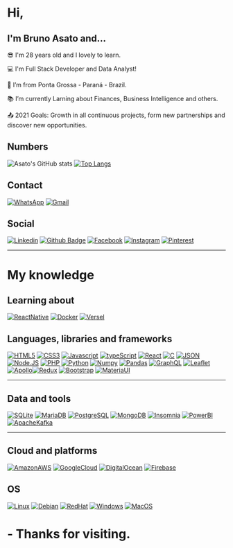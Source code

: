 # Hi,

## I'm Bruno Asato and...

:sunglasses: I'm 28 years old and I lovely to learn.

:computer: I'm Full Stack Developer and Data Analyst!

:house_with_garden: I’m from Ponta Grossa - Paraná - Brazil.

:books: I’m currently Larning about Finances, Business Intelligence and others.

:outbox_tray: 2021 Goals: Growth in all continuous projects, form new partnerships and discover new opportunities.

## Numbers

![Asato's GitHub stats](https://github-readme-stats.vercel.app/api?username=BrunoAsato&show_icons=true&theme=dracula)
[![Top Langs](https://github-readme-stats.vercel.app/api/top-langs/?username=BrunoAsato&layout=compact&theme=dracula)](https://github.com/BrunoAsato/github-readme-stats&theme=dracula)

## Contact

[![WhatsApp](https://img.shields.io/badge/WhatsApp-25D366?style=for-the-badge&logo=whatsapp&logoColor=white)](WhatsApp)
[![Gmail](https://img.shields.io/badge/Gmail-D14836?style=for-the-badge&logo=gmail&logoColor=white&link=mailto:asatobruno@gmail.com)](Gmail)

## Social

[![Linkedin](https://img.shields.io/badge/LinkedIn-0077B5?style=for-the-badge&logo=linkedin&logoColor=white&link=https://www.linkedin.com/in/brunoasato/)](Linkedin)
[![Github Badge](https://img.shields.io/badge/GitHub-100000?style=for-the-badge&logo=github&logoColor=white&link=https://github.com/BrunoAsato)](brunoasato)
[![Facebook](https://img.shields.io/badge/Facebook-1877F2?style=for-the-badge&logo=facebook&logoColor=white&link=https://www.facebook.com/asatobruno)](Facebook)
[![Instagram](https://img.shields.io/badge/Instagram-E4405F?style=for-the-badge&logo=instagram&logoColor=white&link=https://www.instagram.com/brunoasato/)](Instagram)
[![Pinterest](https://img.shields.io/badge/Pinterest-%23E60023.svg?&style=for-the-badge&logo=Pinterest&logoColor=white&link=https://br.pinterest.com/bruicardo)](Pinterest)

---

# My knowledge

## Learning about

[![ReactNative](https://img.shields.io/badge/React_Native-20232A?style=for-the-badge&logo=react&logoColor=61DAFB)](ReactNative)
[![Docker](https://img.shields.io/badge/Docker-2CA5E0?style=for-the-badge&logo=docker&logoColor=white)](Docker)
[![Versel](https://img.shields.io/badge/Vercel-000000?style=for-the-badge&logo=vercel&logoColor=white)](Versel)

## Languages, libraries and frameworks

[![HTML5](https://img.shields.io/badge/HTML5-E34F26?style=for-the-badge&logo=html5&logoColor=whitehttps://img.shields.io/badge/CSS3-1572B6?style=for-the-badge&logo=css3&logoColor=white)](HTML5)
[![CSS3](https://img.shields.io/badge/CSS3-1572B6?style=for-the-badge&logo=css3&logoColor=white)](CSS3)
[![Javascript](https://img.shields.io/badge/JavaScript-323330?style=for-the-badge&logo=javascript&logoColor=F7DF1E)](Javascript)
[![typeScript](https://img.shields.io/badge/TypeScript-007ACC?style=for-the-badge&logo=typescript&logoColor=white)](typeScript)
[![React](https://img.shields.io/badge/React-20232A?style=for-the-badge&logo=react&logoColor=61DAFB)](React)
[![C](https://img.shields.io/badge/C-00599C?style=for-the-badge&logo=c&logoColor=white)](C)
[![JSON](https://img.shields.io/badge/json-5E5C5C?style=for-the-badge&logo=json&logoColor=white)](JSON)
[![Node.JS](https://img.shields.io/badge/Node.js-339933?style=for-the-badge&logo=nodedotjs&logoColor=white)](Node.JS)
[![PHP](https://img.shields.io/badge/PHP-777BB4?style=for-the-badge&logo=php&logoColor=white)](PHP)
[![Python](https://img.shields.io/badge/Python-3776AB?style=for-the-badge&logo=python&logoColor=white)](Python)
[![Numpy](https://img.shields.io/badge/Numpy-777BB4?style=for-the-badge&logo=numpy&logoColor=white)](Numpy)
[![Pandas](https://img.shields.io/badge/Pandas-2C2D72?style=for-the-badge&logo=pandas&logoColor=white)](Pandas)
[![GraphQL](https://img.shields.io/badge/GraphQl-E10098?style=for-the-badge&logo=graphql&logoColor=white)](GraphQL)
[![Leaflet](https://img.shields.io/badge/Leaflet-199900?style=for-the-badge&logo=Leaflet&logoColor=white)](Leaflet)
[![Apollo](https://img.shields.io/badge/Apollo%20GraphQL-311C87?&style=for-the-badge&logo=Apollo%20GraphQL&logoColor=white)](Apollo)[![Redux](https://img.shields.io/badge/Redux-593D88?style=for-the-badge&logo=redux&logoColor=white)](Redux)
[![Bootstrap](https://img.shields.io/badge/Bootstrap-563D7C?style=for-the-badge&logo=bootstrap&logoColor=white)](Bootstrap)
[![MateriaUI](https://img.shields.io/badge/Material--UI-0081CB?style=for-the-badge&logo=material-ui&logoColor=white)](MateriaUI)

---

## Data and tools

[![SQLite](https://img.shields.io/badge/SQLite-07405E?style=for-the-badge&logo=sqlite&logoColor=white)](SQLite)
[![MariaDB](https://img.shields.io/badge/MariaDB-003545?style=for-the-badge&logo=mariadb&logoColor=white)](MariaDB)
[![PostgreSQL](https://img.shields.io/badge/PostgreSQL-316192?style=for-the-badge&logo=postgresql&logoColor=white)](PostgreSQL)
[![MongoDB](https://img.shields.io/badge/MongoDB-4EA94B?style=for-the-badge&logo=mongodb&logoColor=white)](MongoDB)
[![Insomnia](https://img.shields.io/badge/Insomnia-5849be?style=for-the-badge&logo=Insomnia&logoColor=white)](Insomnia)
[![PowerBI](https://img.shields.io/badge/PowerBI-F2C811?style=for-the-badge&logo=Power%20BI&logoColor=white)](PowerBI)
[![ApacheKafka](https://img.shields.io/badge/Apache_Kafka-231F20?style=for-the-badge&logo=apache-kafka&logoColor=white)](ApacheKafka)

---

## Cloud and platforms

[![AmazonAWS](https://img.shields.io/badge/AmazonAWS-{232F3E}?style=for-the-badge&logo=amazonaws&logoColor=white)](AmazonAWS)
[![GoogleCloud](https://img.shields.io/badge/Google_Cloud-4285F4?style=for-the-badge&logo=google-cloud&logoColor=white)](GoogleCloud)
[![DigitalOcean](https://img.shields.io/badge/Digital_Ocean-0080FF?style=for-the-badge&logo=DigitalOcean&logoColor=white)](DigitalOcean)
[![Firebase](https://img.shields.io/badge/firebase-ffca28?style=for-the-badge&logo=firebase&logoColor=black)](Firebase)

## OS

[![Linux](https://img.shields.io/badge/Linux-FCC624?style=for-the-badge&logo=linux&logoColor=black)](Linux)
[![Debian](https://img.shields.io/badge/Debian-A81D33?style=for-the-badge&logo=debian&logoColor=white)](Debian)
[![RedHat](https://img.shields.io/badge/Red%20Hat-EE0000?style=for-the-badge&logo=redhat&logoColor=white)](RedHat)
[![Windows](https://img.shields.io/badge/Windows-0078D6?style=for-the-badge&logo=windows&logoColor=white)](Windows)
[![MacOS](https://img.shields.io/badge/mac%20os-000000?style=for-the-badge&logo=apple&logoColor=white)](MacOS)

# - Thanks for visiting.
